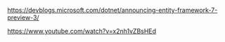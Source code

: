 https://devblogs.microsoft.com/dotnet/announcing-entity-framework-7-preview-3/

https://www.youtube.com/watch?v=x2nh1vZBsHEd